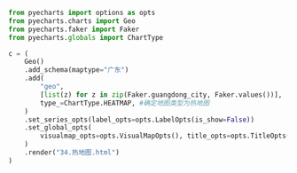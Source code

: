 
<BlogInfo title="69.热地图" author="白日梦想猿" pv=0 read_times=0 pre_cost_time=0分27秒 category="pyecharts学习" tag_list="['pyecharts学习']" create_time="2021.01.22 14:58:06" update_time="2021.01.22 14:59:02" />

```python
from pyecharts import options as opts
from pyecharts.charts import Geo
from pyecharts.faker import Faker
from pyecharts.globals import ChartType

c = (
    Geo()
    .add_schema(maptype="广东")
    .add(
        "geo",
        [list(z) for z in zip(Faker.guangdong_city, Faker.values())],
        type_=ChartType.HEATMAP, #确定地图类型为热地图
    )
    .set_series_opts(label_opts=opts.LabelOpts(is_show=False))
    .set_global_opts(
        visualmap_opts=opts.VisualMapOpts(), title_opts=opts.TitleOpts(title="Geo-广东地图")
    )
    .render("34.热地图.html")
)

```

